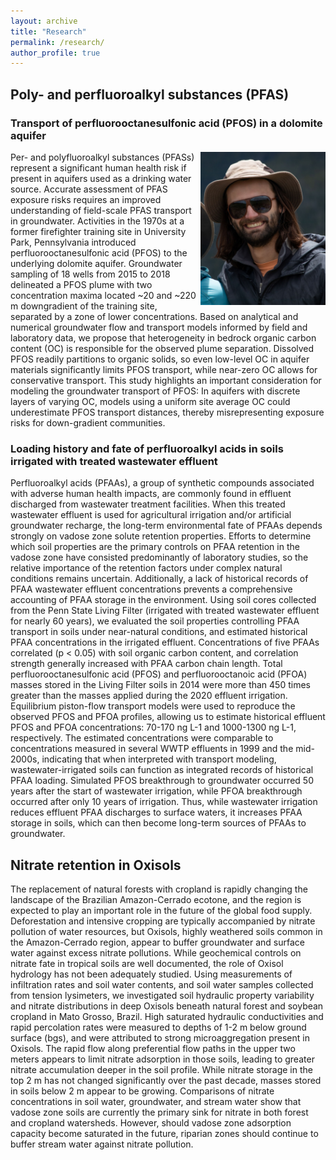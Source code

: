 ```yaml
---
layout: archive
title: "Research"
permalink: /research/
author_profile: true
---
```


<!-- .slide: style="text-align: left;"> -->  

## Poly- and perfluoroalkyl substances (PFAS)

### Transport of perfluorooctanesulfonic acid (PFOS) in a dolomite aquifer

<img src="../images/field_KJ.jpg" align="right" width="200px"/>
Per- and polyfluoroalkyl substances (PFASs) represent a significant human health risk if present in aquifers used as a drinking water source. Accurate assessment of PFAS exposure risks requires an improved understanding of field-scale PFAS transport in groundwater. Activities in the 1970s at a former firefighter training site in University Park, Pennsylvania introduced perfluorooctanesulfonic acid (PFOS) to the underlying dolomite aquifer. Groundwater sampling of 18 wells from 2015 to 2018 delineated a PFOS plume with two concentration maxima located ~20 and ~220 m downgradient of the training site, separated by a zone of lower concentrations. Based on analytical and numerical groundwater flow and transport models informed by field and laboratory data, we propose that heterogeneity in bedrock organic carbon content (OC) is responsible for the observed plume separation. Dissolved PFOS readily partitions to organic solids, so even low-level OC in aquifer materials significantly limits PFOS transport, while near-zero OC allows for conservative transport. This study highlights an important consideration for modeling the groundwater transport of PFOS: In aquifers with discrete layers of varying OC, models using a uniform site average OC could underestimate PFOS transport distances, thereby misrepresenting exposure risks for down-gradient communities.
<br clear="right"/>


### Loading history and fate of perfluoroalkyl acids in soils irrigated with treated wastewater effluent

Perfluoroalkyl acids (PFAAs), a group of synthetic compounds associated with adverse human health impacts, are commonly found in effluent discharged from wastewater treatment facilities. When this treated wastewater effluent is used for agricultural irrigation and/or artificial groundwater recharge, the long-term environmental fate of PFAAs depends strongly on vadose zone solute retention properties. Efforts to determine which soil properties are the primary controls on PFAA retention in the vadose zone have consisted predominantly of laboratory studies, so the relative importance of the retention factors under complex natural conditions remains uncertain. Additionally, a lack of historical records of PFAA wastewater effluent concentrations prevents a comprehensive accounting of PFAA storage in the environment. Using soil cores collected from the Penn State Living Filter (irrigated with treated wastewater effluent for nearly 60 years), we evaluated the soil properties controlling PFAA transport in soils under near-natural conditions, and estimated historical PFAA concentrations in the irrigated effluent. Concentrations of five PFAAs correlated (p < 0.05) with soil organic carbon content, and correlation strength generally increased with PFAA carbon chain length. Total perfluorooctanesulfonic acid (PFOS) and perfluorooctanoic acid (PFOA) masses stored in the Living Filter soils in 2014 were more than 450 times greater than the masses applied during the 2020 effluent irrigation. Equilibrium piston-flow transport models were used to reproduce the observed PFOS and PFOA profiles, allowing us to estimate historical effluent PFOS and PFOA concentrations: 70-170 ng L-1 and 1000-1300 ng L-1, respectively. The estimated concentrations were comparable to concentrations measured in several WWTP effluents in 1999 and the mid-2000s, indicating that when interpreted with transport modeling, wastewater-irrigated soils can function as integrated records of historical PFAA loading. Simulated PFOS breakthrough to groundwater occurred 50 years after the start of wastewater irrigation, while PFOA breakthrough occurred after only 10 years of irrigation. Thus, while wastewater irrigation reduces effluent PFAA discharges to surface waters, it increases PFAA storage in soils, which can then become long-term sources of PFAAs to groundwater.

## Nitrate retention in Oxisols

The replacement of natural forests with cropland is rapidly changing the landscape of the Brazilian Amazon-Cerrado ecotone, and the region is expected to play an important role in the future of the global food supply. Deforestation and intensive cropping are typically accompanied by nitrate pollution of water resources, but Oxisols, highly weathered soils common in the Amazon-Cerrado region, appear to buffer groundwater and surface water against excess nitrate pollutions. While geochemical controls on nitrate fate in tropical soils are well documented, the role of Oxisol hydrology has not been adequately studied. Using measurements of infiltration rates and soil water contents, and soil water samples collected from tension lysimeters, we investigated soil hydraulic property variability and nitrate distributions in deep Oxisols beneath natural forest and soybean cropland in Mato Grosso, Brazil. High saturated hydraulic conductivities and rapid percolation rates were measured to depths of 1-2 m below ground surface (bgs), and were attributed to strong microaggregation present in Oxisols. The rapid flow along preferential flow paths in the upper two meters appears to limit nitrate adsorption in those soils, leading to greater nitrate accumulation deeper in the soil profile. While nitrate storage in the top 2 m has not changed significantly over the past decade, masses stored in soils below 2 m appear to be growing. Comparisons of nitrate concentrations in soil water, groundwater, and stream water show that vadose zone soils are currently the primary sink for nitrate in both forest and cropland watersheds. However, should vadose zone adsorption capacity become saturated in the future, riparian zones should continue to buffer stream water against nitrate pollution.

